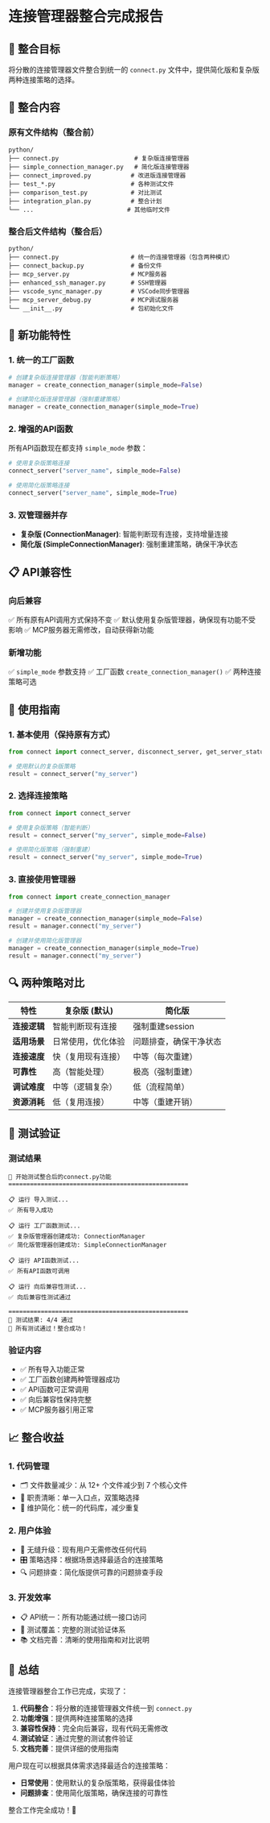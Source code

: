 # 连接管理器整合完成报告

## 🎯 整合目标

将分散的连接管理器文件整合到统一的 `connect.py` 文件中，提供简化版和复杂版两种连接策略的选择。

## 🔧 整合内容

### 原有文件结构（整合前）
```
python/
├── connect.py                     # 复杂版连接管理器
├── simple_connection_manager.py   # 简化版连接管理器
├── connect_improved.py           # 改进版连接管理器
├── test_*.py                     # 各种测试文件
├── comparison_test.py            # 对比测试
├── integration_plan.py           # 整合计划
└── ...                          # 其他临时文件
```

### 整合后文件结构（整合后）
```
python/
├── connect.py                    # 统一的连接管理器（包含两种模式）
├── connect_backup.py             # 备份文件
├── mcp_server.py                 # MCP服务器
├── enhanced_ssh_manager.py       # SSH管理器
├── vscode_sync_manager.py        # VSCode同步管理器
├── mcp_server_debug.py           # MCP调试服务器
└── __init__.py                   # 包初始化文件
```

## 🚀 新功能特性

### 1. 统一的工厂函数
```python
# 创建复杂版连接管理器（智能判断策略）
manager = create_connection_manager(simple_mode=False)

# 创建简化版连接管理器（强制重建策略）  
manager = create_connection_manager(simple_mode=True)
```

### 2. 增强的API函数
所有API函数现在都支持 `simple_mode` 参数：

```python
# 使用复杂版策略连接
connect_server("server_name", simple_mode=False)

# 使用简化版策略连接
connect_server("server_name", simple_mode=True)
```

### 3. 双管理器并存
- **复杂版 (ConnectionManager)**: 智能判断现有连接，支持增量连接
- **简化版 (SimpleConnectionManager)**: 强制重建策略，确保干净状态

## 📋 API兼容性

### 向后兼容
✅ 所有原有API调用方式保持不变
✅ 默认使用复杂版管理器，确保现有功能不受影响
✅ MCP服务器无需修改，自动获得新功能

### 新增功能
✅ `simple_mode` 参数支持
✅ 工厂函数 `create_connection_manager()`
✅ 两种连接策略可选

## 🎯 使用指南

### 1. 基本使用（保持原有方式）
```python
from connect import connect_server, disconnect_server, get_server_status

# 使用默认的复杂版策略
result = connect_server("my_server")
```

### 2. 选择连接策略
```python
from connect import connect_server

# 使用复杂版策略（智能判断）
result = connect_server("my_server", simple_mode=False)

# 使用简化版策略（强制重建）
result = connect_server("my_server", simple_mode=True)
```

### 3. 直接使用管理器
```python
from connect import create_connection_manager

# 创建并使用复杂版管理器
manager = create_connection_manager(simple_mode=False)
result = manager.connect("my_server")

# 创建并使用简化版管理器
manager = create_connection_manager(simple_mode=True)
result = manager.connect("my_server")
```

## 🔍 两种策略对比

| 特性 | 复杂版 (默认) | 简化版 |
|------|---------------|--------|
| **连接逻辑** | 智能判断现有连接 | 强制重建session |
| **适用场景** | 日常使用，优化体验 | 问题排查，确保干净状态 |
| **连接速度** | 快（复用现有连接） | 中等（每次重建） |
| **可靠性** | 高（智能处理） | 极高（强制重建） |
| **调试难度** | 中等（逻辑复杂） | 低（流程简单） |
| **资源消耗** | 低（复用连接） | 中等（重建开销） |

## 🧪 测试验证

### 测试结果
```
🚀 开始测试整合后的connect.py功能
==================================================

📋 运行 导入测试...
✅ 所有导入成功

📋 运行 工厂函数测试...
✅ 复杂版管理器创建成功: ConnectionManager
✅ 简化版管理器创建成功: SimpleConnectionManager

📋 运行 API函数测试...
✅ 所有API函数可调用

📋 运行 向后兼容性测试...
✅ 向后兼容性测试通过

==================================================
🎯 测试结果: 4/4 通过
🎉 所有测试通过！整合成功！
```

### 验证内容
- ✅ 所有导入功能正常
- ✅ 工厂函数创建两种管理器成功
- ✅ API函数可正常调用
- ✅ 向后兼容性保持完整
- ✅ MCP服务器引用正常

## 📈 整合收益

### 1. 代码管理
- 🗂️ 文件数量减少：从 12+ 个文件减少到 7 个核心文件
- 🎯 职责清晰：单一入口点，双策略选择
- 🔧 维护简化：统一的代码库，减少重复

### 2. 用户体验
- 🚀 无缝升级：现有用户无需修改任何代码
- 🎛️ 策略选择：根据场景选择最适合的连接策略
- 🔍 问题排查：简化版提供可靠的问题排查手段

### 3. 开发效率
- 📋 API统一：所有功能通过统一接口访问
- 🧪 测试覆盖：完整的测试验证体系
- 📚 文档完善：清晰的使用指南和对比说明

## 🎉 总结

连接管理器整合工作已完成，实现了：

1. **代码整合**：将分散的连接管理器文件统一到 `connect.py`
2. **功能增强**：提供两种连接策略的选择
3. **兼容性保持**：完全向后兼容，现有代码无需修改
4. **测试验证**：通过完整的测试套件验证
5. **文档完善**：提供详细的使用指南

用户现在可以根据具体需求选择最适合的连接策略：
- **日常使用**：使用默认的复杂版策略，获得最佳体验
- **问题排查**：使用简化版策略，确保连接的可靠性

整合工作完全成功！🎊 
